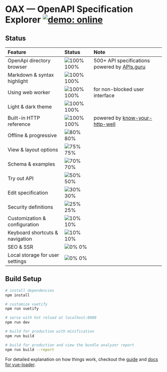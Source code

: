 # OAX &mdash; OpenAPI Specification Explorer [![demo: online](https://img.shields.io/badge/demo-online-brightgreen.svg?style=flat-square)](https://darosh.github.io/oax/)

## Status

|Feature|Status|Note|
|:---|:---|:---|
|OpenApi directory browser|![100%](https://placehold.it/12/44cc11?text=+) 100%| 500+ API specifications powered by [APIs.guru](https://apis.guru/openapi-directory/)
|Markdown & syntax highlight|![100%](https://placehold.it/12/44cc11?text=+) 100%| 
|Using web worker|![100%](https://placehold.it/12/44cc11?text=+) 100%| for non-blocked user interface
|Light & dark theme|![100%](https://placehold.it/12/44cc11?text=+) 100%| 
|Built-in HTTP reference|![100%](https://placehold.it/12/44cc11?text=+) 100%| powered by [know-your-http-well](https://github.com/for-GET/know-your-http-well) 
|Offline & progressive|![80%](https://placehold.it/12/44cc11?text=+) 80%| 
|View & layout options|![75%](https://placehold.it/12/44cc11?text=+) 75%| 
|Schema & examples|![70%](https://placehold.it/12/dfb317?text=+) 70%| 
|Try out API|![50%](https://placehold.it/12/dfb317?text=+) 50%| 
|Edit specification|![30%](https://placehold.it/12/dfb317?text=+) 30%| 
|Security definitions|![25%](https://placehold.it/12/e05d44?text=+) 25%| 
|Customization & configuration|![10%](https://placehold.it/12/e05d44?text=+) 10%| 
|Keyboard shortcuts & navigation|![10%](https://placehold.it/12/e05d44?text=+) 10%| 
|SEO & SSR|![0%](https://placehold.it/12/e05d44?text=+) 0%| 
|Local storage for user settings|![0%](https://placehold.it/12/e05d44?text=+) 0%| 

## Build Setup

``` bash
# install dependencies
npm install

# customize vuetify
npm run vuetify

# serve with hot reload at localhost:8080
npm run dev

# build for production with minification
npm run build

# build for production and view the bundle analyzer report
npm run build --report
```

For detailed explanation on how things work, checkout the [guide](http://vuejs-templates.github.io/webpack/) and [docs for vue-loader](http://vuejs.github.io/vue-loader).
